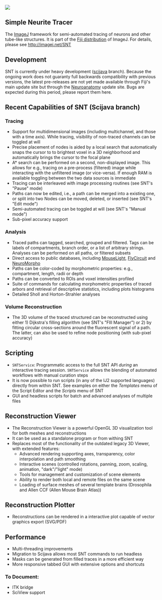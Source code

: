 [![](https://travis-ci.org/fiji/Simple_Neurite_Tracer.svg?branch=master)](https://travis-ci.org/fiji/Simple_Neurite_Tracer)

## Simple Neurite Tracer

The [ImageJ](http://imagej.net/) framework for semi-automated tracing of neurons
and other tube-like structures. It is part of the [Fiji distribution](http://imagej.net/Fiji)
of ImageJ. For details, please see http://imagej.net/SNT


## Development
SNT is currently under heavy development ([scijava](https://github.com/fiji/Simple_Neurite_Tracer/tree/scijava) branch).
Because the ongoing work does not guaranty full backwards compatibility with previous versions, the latest pre-releases
are not yet made available through Fiji's main update site but through the [Neuroanatomy](http://imagej.net/Neuroanatomy)
update site. Bugs are expected during this period, please report them here.

## Recent Capabilities of SNT (Scijava branch)

### Tracing
* Support for multidimensional images (including multichannel, and those with a time axis).
  While tracing, visibility of non-traced channels can be toggled at will
* Precise placement of nodes is aided by a local search that automatically snaps the cursor to
  to brightest voxel in a 3D neighborhood and automatically brings the cursor to the focal plane
* A* search can be performed on a second, non-displayed image.
  This allows for e.g., tracing on a pre-process (filtered) image while interacting with the unfiltered image (or vice-versa).
  If enough RAM is available toggling between the two data sources is immediate
* Tracing can be interleaved with image processing routines (see SNT's "Pause" mode)
* Paths can now be edited, i.e., a path can be merged into a existing one, or split into two
  Nodes can be moved, deleted, or inserted (see SNT's "Edit mode")
* Semi-automated tracing can be toggled at will (see SNT's "Manual mode")
* Sub-pixel accuracy support

### Analysis
* Traced paths can tagged, searched, grouped and filtered.
  Tags can be labels of compartments, branch order, or a list of arbitrary strings.
  Analyses can be performed on all paths, or filtered subsets
* Direct access to public databases, including [MouseLight](https://ml-neuronbrowser.janelia.org/), [FlyCircuit](http://www.flycircuit.tw) and [NeuroMorpho](http://neuromorpho.org/)
* Paths can be color-coded by morphometric properties: e.g., compartment, length, radii or depth
* Paths can be converted to ROIs and voxel intensities profiled
* Suite of commands for calculating morphometric properties of traced arbors and retrieval of descriptive statistics, including plots histograms
* Detailed Sholl and Horton-Strahler analyses

### Volume Reconstruction
* The 3D volume of the traced structured can be reconstructed using either 1) Dijkstra's
  filling algorithm (see SNT's "FIll Manager") or 2) by fitting circular cross-sections
  around the fluorescent signal of a path. The latter, can also be used to refine node
  positioning (with sub-pixel accuracy)

## Scripting
* `SNTService`: Programmatic access to the full SNT API *during* an interactive tracing session. `SNTService` allows the blending of automated workflows with manual curation steps
* It is now possible to run scripts (in any of the IJ2 supported languages) directly from within SNT.
  See examples on either the _Templates_ menu of the Script Editor and the _Scripts_ menu of SNT
* GUI and headless scripts for batch and advanced analyses of multiple files

## Reconstruction Viewer
* The Reconstruction Viewer is a powerful OpenGL 3D visualization tool for both meshes and reconstructions
* It can be used as a standalone program or from withing SNT
* Replaces most of the functionality of the outdated legacy 3D Viewer, with extended features:
  * Advanced rendering supporting axes, transparency, color interpolation and path smoothing
  * Interactive scenes (controlled rotations, panning, zoom, scaling, animation, "dark"/"light" mode)
  * Tools for management and customization of scene elements
  * Ability to render both local and remote files on the same scene
  * Loading of surface meshes of several template brains (Drosophila and Allen CCF (Allen Mouse Brain Atlas))

## Reconstruction Plotter
* Reconstructions can be rendered in a interactive plot capable of vector graphics export (SVG/PDF)

## Performance
* Multi-threading improvements
* Migration to Scijava allows most SNT commands to run headless
* Masks can be generated from filled traces in a more efficient way
* More responsive tabbed GUI with extensive options and shortcuts

### To Document:
* ITK bridge
* SciView support


